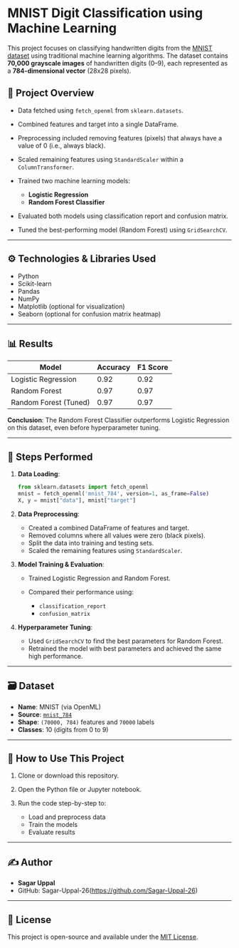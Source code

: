 # MNIST Digit Classification using Machine Learning

This project focuses on classifying handwritten digits from the [MNIST dataset](https://www.openml.org/d/554) using traditional machine learning algorithms. The dataset contains **70,000 grayscale images** of handwritten digits (0–9), each represented as a **784-dimensional vector** (28x28 pixels).

## 📌 Project Overview

* Data fetched using `fetch_openml` from `sklearn.datasets`.
* Combined features and target into a single DataFrame.
* Preprocessing included removing features (pixels) that always have a value of 0 (i.e., always black).
* Scaled remaining features using `StandardScaler` within a `ColumnTransformer`.
* Trained two machine learning models:

  * **Logistic Regression**
  * **Random Forest Classifier**
* Evaluated both models using classification report and confusion matrix.
* Tuned the best-performing model (Random Forest) using `GridSearchCV`.

---

## ⚙️ Technologies & Libraries Used

* Python
* Scikit-learn
* Pandas
* NumPy
* Matplotlib (optional for visualization)
* Seaborn (optional for confusion matrix heatmap)

---

## 📊 Results

| Model                 | Accuracy | F1 Score |
| --------------------- | -------- | -------- |
| Logistic Regression   | 0.92     | 0.92     |
| Random Forest         | 0.97     | 0.97     |
| Random Forest (Tuned) | 0.97     | 0.97     |

**Conclusion**: The Random Forest Classifier outperforms Logistic Regression on this dataset, even before hyperparameter tuning.

---

## 🧠 Steps Performed

1. **Data Loading**:

   ```python
   from sklearn.datasets import fetch_openml
   mnist = fetch_openml('mnist_784', version=1, as_frame=False)
   X, y = mnist["data"], mnist["target"]
   ```

2. **Data Preprocessing**:

   * Created a combined DataFrame of features and target.
   * Removed columns where all values were zero (black pixels).
   * Split the data into training and testing sets.
   * Scaled the remaining features using `StandardScaler`.

3. **Model Training & Evaluation**:

   * Trained Logistic Regression and Random Forest.
   * Compared their performance using:

     * `classification_report`
     * `confusion_matrix`

4. **Hyperparameter Tuning**:

   * Used `GridSearchCV` to find the best parameters for Random Forest.
   * Retrained the model with best parameters and achieved the same high performance.

---

## 🗃️ Dataset

* **Name**: MNIST (via OpenML)
* **Source**: [`mnist_784`](https://www.openml.org/d/554)
* **Shape**: `(70000, 784)` features and `70000` labels
* **Classes**: 10 (digits from 0 to 9)

---

## 📁 How to Use This Project

1. Clone or download this repository.
2. Open the Python file or Jupyter notebook.
3. Run the code step-by-step to:

   * Load and preprocess data
   * Train the models
   * Evaluate results

---

## ✍️ Author

* **Sagar Uppal**
* GitHub: Sagar-Uppal-26(https://github.com/Sagar-Uppal-26)

---

## 📄 License

This project is open-source and available under the [MIT License](LICENSE).

